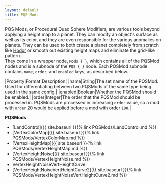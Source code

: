 ```yaml
---
layout: default
title: PQS Mods
---
```


PQS Mods, or Procedural Quad Sphere Modifiers, are various tools beyond applying a height map to a planet. They can modify an object's surface as well as its color, and they are even responsible for the various anomalies on planets. They can be used to both create a planet completely from scratch like [Hodor](https://github.com/Kopernicus/KopernicusExamples/blob/master/KopernicusExamples/Creating%20New%20Bodies/ProceduralBody/Hodor.cfg) or smooth out existing height maps and eliminate the grid-like pattern.  
They come in a wrapper node, `Mods { }`, which contains all of the PQSMod nodes and is a subnode of the `PQS { }` node.
Each PQSMod subnode contains `name`, `order`, and `enabled` keys, as described below.

|Property|Format|Description|
|name|String|The set name of the PQSMod. Used for differentiating between two PQSMods of the same type being used in the same config.|
|enabled|Boolean|Whether the PQSMod should be enabled.|
|order|Integer|The order that the PQSMod should be processed in. PQSMods are processed in increasing `order` value, so a mod with `order` 20 would be applied before a mod with order `100`.|

**PQSMods**
+ [LandControl]({{ site.baseurl }}{% link PQSMods/LandControl.md %})
+ [VertexColorMap]({{ site.baseurl }}{% link PQSMods/VertexColorMap.md %})
+ [VertexHeightMap]({{ site.baseurl }}{% link PQSMods/VertexHeightMap.md %})
+ [VertexHeightNoise]({{ site.baseurl }}{% link PQSMods/VertexHeightNoise.md %})
+ VertexHeightNoiseVertHeightCurve
+ [VertexHeightNoiseVertHeightCurve2]({{ site.baseurl }}{% link PQSMods/VertexHeightNoiseVertHeightCurve2.md %})
